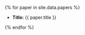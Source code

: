 {% for paper in site.data.papers %}

<ul>
	<li>
		<b>Title:</b> {{ paper.title }}
	</li>	
</ul>


{% endfor %}